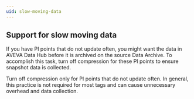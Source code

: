 ```yaml
---
uid: slow-moving-data
---
```


## Support for slow moving data

If you have PI points that do not update often, you might want the data in AVEVA Data Hub before it is archived on the source Data Archive. To accomplish this task, turn off compression for these PI points to ensure snapshot data is collected.  

Turn off compression only for PI points that do not update often. In general, this practice is not required for most tags and can cause unnecessary overhead and data collection.
